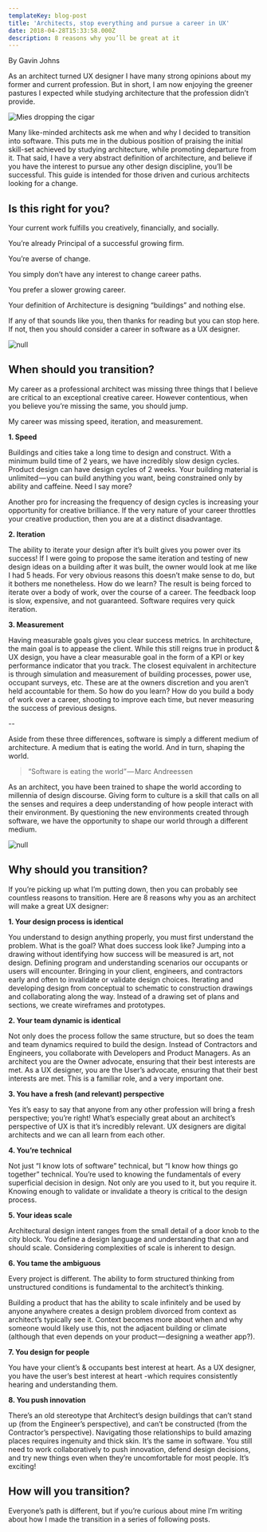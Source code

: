 ```yaml
---
templateKey: blog-post
title: 'Architects, stop everything and pursue a career in UX'
date: 2018-04-28T15:33:58.000Z
description: 8 reasons why you’ll be great at it
---
```

By Gavin Johns

As an architect turned UX designer I have many strong opinions about my former and current profession. But in short, I am now enjoying the greener pastures I expected while studying architecture that the profession didn’t provide.

![Mies dropping the cigar](/img/mies.png)

Many like-minded architects ask me when and why I decided to transition into software. This puts me in the dubious position of praising the initial skill-set achieved by studying architecture, while promoting departure from it. That said, I have a very abstract definition of architecture, and believe if you have the interest to pursue any other design discipline, you’ll be successful. This guide is intended for those driven and curious architects looking for a change.

## **Is this right for you?**

Your current work fulfills you creatively, financially, and socially.

You’re already Principal of a successful growing firm.

You’re averse of change.

You simply don’t have any interest to change career paths.

You prefer a slower growing career.

Your definition of Architecture is designing “buildings” and nothing else.

If any of that sounds like you, then thanks for reading but you can stop here. If not, then you should consider a career in software as a UX designer.

![null](/img/1_ub4b9gqnv0cbkwb6gjdirq.png)

## **When should you transition?**

My career as a professional architect was missing three things that I believe are critical to an exceptional creative career. However contentious, when you believe you’re missing the same, you should jump.

My career was missing speed, iteration, and measurement.

**1. Speed**

Buildings and cities take a long time to design and construct. With a minimum build time of 2 years, we have incredibly slow design cycles. Product design can have design cycles of 2 weeks. Your building material is unlimited — you can build anything you want, being constrained only by ability and caffeine. Need I say more?

Another pro for increasing the frequency of design cycles is increasing your opportunity for creative brilliance. If the very nature of your career throttles your creative production, then you are at a distinct disadvantage.

**2. Iteration**

The ability to iterate your design after it’s built gives you power over its success! If I were going to propose the same iteration and testing of new design ideas on a building after it was built, the owner would look at me like I had 5 heads. For very obvious reasons this doesn’t make sense to do, but it bothers me nonetheless. How do we learn? The result is being forced to iterate over a body of work, over the course of a career. The feedback loop is slow, expensive, and not guaranteed. Software requires very quick iteration.

**3. Measurement**

Having measurable goals gives you clear success metrics. In architecture, the main goal is to appease the client. While this still reigns true in product & UX design, you have a clear measurable goal in the form of a KPI or key performance indicator that you track. The closest equivalent in architecture is through simulation and measurement of building processes, power use, occupant surveys, etc. These are at the owners discretion and you aren’t held accountable for them. So how do you learn? How do you build a body of work over a career, shooting to improve each time, but never measuring the success of previous designs.

\--

Aside from these three differences, software is simply a different medium of architecture. A medium that is eating the world. And in turn, shaping the world.

> “Software is eating the world” — Marc Andreessen

As an architect, you have been trained to shape the world according to millennia of design discourse. Giving form to culture is a skill that calls on all the senses and requires a deep understanding of how people interact with their environment. By questioning the new environments created through software, we have the opportunity to shape our world through a different medium.

![null](/img/1_3ujbb2vvqtsttqonvmzrkq.png)

## **Why should you transition?**

If you’re picking up what I’m putting down, then you can probably see countless reasons to transition. Here are 8 reasons why you as an architect will make a great UX designer:

**1. Your design process is identical**

You understand to design anything properly, you must first understand the problem. What is the goal? What does success look like? Jumping into a drawing without identifying how success will be measured is art, not design. Defining program and understanding scenarios our occupants or users will encounter. Bringing in your client, engineers, and contractors early and often to invalidate or validate design choices. Iterating and developing design from conceptual to schematic to construction drawings and collaborating along the way. Instead of a drawing set of plans and sections, we create wireframes and prototypes.

**2. Your team dynamic is identical**

Not only does the process follow the same structure, but so does the team and team dynamics required to build the design. Instead of Contractors and Engineers, you collaborate with Developers and Product Managers. As an architect you are the Owner advocate, ensuring that their best interests are met. As a UX designer, you are the User’s advocate, ensuring that their best interests are met. This is a familiar role, and a very important one.

**3. You have a fresh (and relevant) perspective**

Yes it’s easy to say that anyone from any other profession will bring a fresh perspective; you’re right! What’s especially great about an architect’s perspective of UX is that it’s incredibly relevant. UX designers are digital architects and we can all learn from each other.

**4. You’re technical**

Not just “I know lots of software” technical, but “I know how things go together” technical. You’re used to knowing the fundamentals of every superficial decision in design. Not only are you used to it, but you require it. Knowing enough to validate or invalidate a theory is critical to the design process.

**5. Your ideas scale**

Architectural design intent ranges from the small detail of a door knob to the city block. You define a design language and understanding that can and should scale. Considering complexities of scale is inherent to design.

**6. You tame the ambiguous**

Every project is different. The ability to form structured thinking from unstructured conditions is fundamental to the architect’s thinking.

Building a product that has the ability to scale infinitely and be used by anyone anywhere creates a design problem divorced from context as architect’s typically see it. Context becomes more about when and why someone would likely use this, not the adjacent building or climate (although that even depends on your product — designing a weather app?).

**7. You design for people**

You have your client’s & occupants best interest at heart. As a UX designer, you have the user’s best interest at heart -which requires consistently hearing and understanding them.

**8. You push innovation**

There’s an old stereotype that Architect’s design buildings that can’t stand up (from the Engineer’s perspective), and can’t be constructed (from the Contractor’s perspective). Navigating those relationships to build amazing places requires ingenuity and thick skin. It’s the same in software. You still need to work collaboratively to push innovation, defend design decisions, and try new things even when they’re uncomfortable for most people. It’s exciting!

## **How will you transition?**

Everyone’s path is different, but if you’re curious about mine I’m writing about how I made the transition in a series of following posts.
